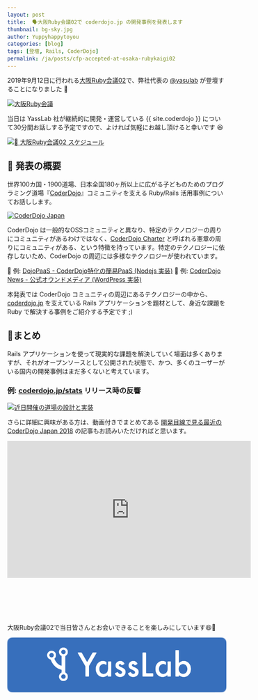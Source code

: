 ```yaml
---
layout: post
title:  🗣大阪Ruby会議02で coderdojo.jp の開発事例を発表します
thumbnail: bg-sky.jpg
author: Yuppyhappytoyou
categories: [blog]
tags: [登壇, Rails, CoderDojo]
permalink: /ja/posts/cfp-accepted-at-osaka-rubykaigi02
---
```


2019年9月12日に行われる[大阪Ruby会議02](https://regional.rubykaigi.org/osaka02/)で、弊社代表の [@yasulab](https://twitter.com/yasulab) が登壇することになりました 🎉

[![大阪Ruby会議](https://i.gyazo.com/f07b81582aca2c6abf96e32cdd32bece.png)](https://regional.rubykaigi.org/osaka02/)

当日は YassLab 社が継続的に開発・運営している {{ site.coderdojo }} について30分間お話しする予定ですので、よければ気軽にお越し頂けると幸いです 😆

[![📅 大阪Ruby会議02 スケジュール](https://i.gyazo.com/e425a68bf810ccaf633693ca885a5b96.png)](http://regional.rubykaigi.org/osaka02/schedule/)


## 📜 発表の概要

世界100カ国・1900道場、日本全国180ヶ所以上に広がる子どものためのプログラミング道場『[CoderDojo](https://coderdojo.jp/)』コミュニティを支える Ruby/Rails 活用事例についてお話しします。

[![CoderDojo Japan](https://i.gyazo.com/1b0ec94126b9420e19eb03a3be0d692e.png)](https://coderdojo.jp/)

CoderDojo は一般的なOSSコミュニティと異なり、特定のテクノロジーの周りにコミュニティがあるわけではなく、[CoderDojo Charter](https://coderdojo.jp/charter) と呼ばれる憲章の周りにコミュニティがある、という特徴を持っています。特定のテクノロジーに依存しないため、CoderDojo の周辺には多様なテクノロジーが使われています。

🤖 例: [DojoPaaS - CoderDojo特化の簡易PaaS (Nodejs 実装)](https://github.com/coderdojo-japan/dojopaas)
📰 例: [CoderDojo News - 公式オウンドメディア (WordPress 実装)](https://news.coderdojo.jp/)

本発表では CoderDojo コミュニティの周辺にあるテクノロジーの中から、[coderdojo.jp](https://coderdojo.jp/) を支えている Rails アプリケーションを題材として、身近な課題を Ruby で解決する事例をご紹介する予定です ;)


## 🔖まとめ
Rails アプリケーションを使って現実的な課題を解決していく場面は多くありますが、それがオープンソースとして公開された状態で、かつ、多くのユーザーがいる国内の開発事例はまだ多くないと考えています。


### 例: [coderdojo.jp/stats](https://coderdojo.jp/stats) リリース時の反響
[![近日開催の道場の設計と実装](https://i.gyazo.com/793235560b0c39e35167f16d32bf6a56.png)](https://coderdojo.jp/stats)


さらに詳細に興味がある方は、動画付きでまとめてある [開発目線で見る最近の CoderDojo Japan 2018](https://yasslab.jp/ja/posts/coderdojo-japan-2018) の記事もお読みいただければと思います。

<div class="video" style="margin-bottom: 100px;">
  <iframe width="560" height="315" src="https://www.youtube.com/embed/fts1ogmYJ6M?rel=0&autoplay=0&showinfo=0&controls=1&fs=1&modestbranding=0" frameborder="0" allow="accelerometer; autoplay; encrypted-media; gyroscope; picture-in-picture" allowfullscreen></iframe>
</div>

大阪Ruby会議02で当日皆さんとお会いできることを楽しみにしています😆🤚

[![YassLab Inc.](/img/logos/800x200.png)](/)


